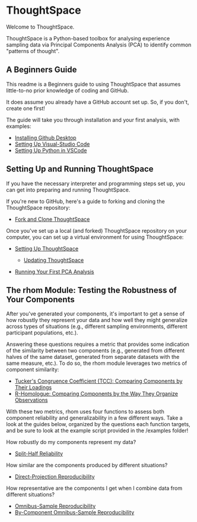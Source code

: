 # ThoughtSpace

Welcome to ThoughtSpace. 

ThoughtSpace is a Python-based toolbox for analysing experience sampling data via Principal Components Analysis (PCA) to identify common "patterns of thought".

## A Beginners Guide

This readme is a Beginners guide to using ThoughtSpace that assumes little-to-no prior knowledge of coding and GitHub. 

It does assume you already have a GitHub account set up. So, if you don't, create one first!

The guide will take you through installation and your first analysis, with examples:

- [Installing Github Desktop](https://github.com/Bronte-Mckeown/ThoughtSpace/blob/Rhom/Installing_GitHub_Desktop.md)
- [Setting Up Visual-Studio Code](https://github.com/Bronte-Mckeown/ThoughtSpace/blob/Rhom/Installing_VS_Code.md)
- [Setting Up Python in VSCode](https://github.com/Bronte-Mckeown/ThoughtSpace/blob/Rhom/Setting_Up_Python.md)

## Setting Up and Running ThoughtSpace

If you have the necessary interpreter and programming steps set up, you can get into preparing and running ThoughtSpace.

If you're new to GitHub, here's a guide to forking and cloning the ThoughtSpace repository:

- [Fork and Clone ThoughtSpace](https://github.com/Bronte-Mckeown/ThoughtSpace/blob/Rhom/Fork_and_Clone_ThoughtSpace.md)

Once you've set up a local (and forked) ThoughtSpace repository on your computer, you can set up a virtual environment for using ThoughtSpace:

- [Setting Up ThoughtSpace](https://github.com/Bronte-Mckeown/ThoughtSpace/blob/Rhom/Set_Up_ThoughtSpace.md)
    - [Updating ThoughtSpace](https://github.com/Bronte-Mckeown/ThoughtSpace/blob/Rhom/updating_thoughtspace.md)

- [Running Your First PCA Analysis](https://github.com/Bronte-Mckeown/ThoughtSpace/blob/Rhom/First_PCA_Analysis.md)

## The rhom Module: Testing the Robustness of Your Components

After you've generated your components, it's important to get a sense of how robustly they represent your data and how well they might generalize across types of situations (e.g., different sampling environments, different participant populations, etc.).

Answering these questions requires a metric that provides some indication of the similarity between two components (e.g., generated from different halves of the same dataset, generated from separate datasets with the same measure, etc.). To do so, the rhom module leverages two metrics of component similarity:

- [Tucker's Congruence Coefficient (TCC): Comparing Components by Their Loadings]()
- [R-Homologue: Comparing Components by the Way They Organize Observations]()

With these two metrics, rhom uses four functions to assess both component reliability and generalizability in a few different ways. Take a look at the guides below, organized by the questions each function targets, and be sure to look at the example script provided in the /examples folder!

How robustly do my components represent my data?
- [Split-Half Reliability]()

How similar are the components produced by different situations?
- [Direct-Projection Reproducibility]()

How representative are the components I get when I combine data from different situations?
- [Omnibus-Sample Reproducibility]()
- [By-Component Omnibus-Sample Reproducibility]()

